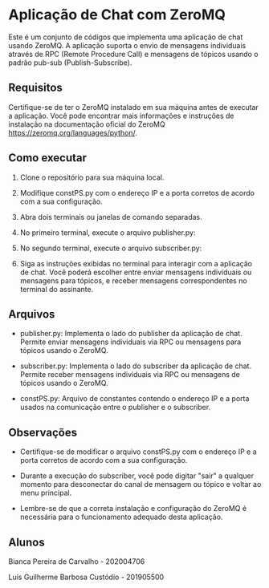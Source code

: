 # Aplicação de Chat com ZeroMQ

Este é um conjunto de códigos que implementa uma aplicação de chat usando ZeroMQ. A aplicação suporta o envio de mensagens individuais através de RPC (Remote Procedure Call) e mensagens de tópicos usando o padrão pub-sub (Publish-Subscribe).

## Requisitos
Certifique-se de ter o ZeroMQ instalado em sua máquina antes de executar a aplicação. Você pode encontrar mais informações e instruções de instalação na documentação oficial do ZeroMQ <https://zeromq.org/languages/python/>.

## Como executar
1. Clone o repositório para sua máquina local.

2. Modifique constPS.py com o endereço IP e a porta corretos de acordo com a sua configuração.

3. Abra dois terminais ou janelas de comando separadas.

4. No primeiro terminal, execute o arquivo publisher.py:

5. No segundo terminal, execute o arquivo subscriber.py:

6. Siga as instruções exibidas no terminal para interagir com a aplicação de chat. Você poderá escolher entre enviar mensagens individuais ou mensagens para tópicos, e receber mensagens correspondentes no terminal do assinante.

## Arquivos
- publisher.py: Implementa o lado do publisher da aplicação de chat. Permite enviar mensagens individuais via RPC ou mensagens para tópicos usando o ZeroMQ.

- subscriber.py: Implementa o lado do subscriber da aplicação de chat. Permite receber mensagens individuais via RPC ou mensagens de tópicos usando o ZeroMQ.

- constPS.py: Arquivo de constantes contendo o endereço IP e a porta usados na comunicação entre o publisher e o subscriber.

## Observações
- Certifique-se de modificar o arquivo constPS.py com o endereço IP e a porta corretos de acordo com a sua configuração.

- Durante a execução do subscriber, você pode digitar "sair" a qualquer momento para desconectar do canal de mensagem ou tópico e voltar ao menu principal.

- Lembre-se de que a correta instalação e configuração do ZeroMQ é necessária para o funcionamento adequado desta aplicação.

## Alunos

Bianca Pereira de Carvalho - 202004706

Luís Guilherme Barbosa Custódio - 201905500
